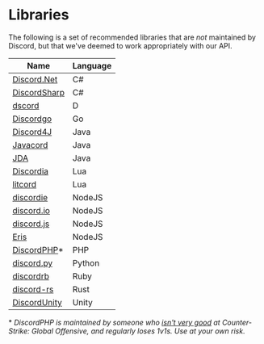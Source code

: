 # Libraries

The following is a set of recommended libraries that are _not_ maintained by Discord, but that we've deemed to work appropriately with our API.

| Name | Language |
|---------|----------------|
| [Discord.Net](https://github.com/RogueException/Discord.Net) | C# |
| [DiscordSharp](https://github.com/Luigifan/DiscordSharp) | C# |
| [dscord](https://github.com/b1naryth1ef/dscord) | D |
| [Discordgo](https://github.com/bwmarrin/discordgo) | Go |
| [Discord4J](https://github.com/austinv11/Discord4J) | Java |
| [Javacord](https://github.com/BtoBastian/Javacord) | Java |
| [JDA](https://github.com/DV8FromTheWorld/JDA) | Java |
| [Discordia](https://github.com/SinisterRectus/Discordia) | Lua |
| [litcord](https://github.com/satom99/litcord) | Lua |
| [discordie](https://github.com/qeled/discordie) | NodeJS |
| [discord.io](https://github.com/izy521/discord.io) | NodeJS |
| [discord.js](https://github.com/hydrabolt/discord.js) | NodeJS |
| [Eris](https://github.com/abalabahaha/eris) | NodeJS |
| [DiscordPHP](https://github.com/teamreflex/DiscordPHP)* | PHP |
| [discord.py](https://github.com/Rapptz/discord.py) | Python |
| [discordrb](https://github.com/meew0/discordrb) | Ruby |
| [discord-rs](https://github.com/SpaceManiac/discord-rs) | Rust |
| [DiscordUnity](https://github.com/robinhood128/DiscordUnity) | Unity |

\* *DiscordPHP is maintained by someone who [isn't very good](https://twitter.com/Orcon/status/714538083656404992) at Counter-Strike: Global Offensive, and regularly loses 1v1s. Use at your own risk.*